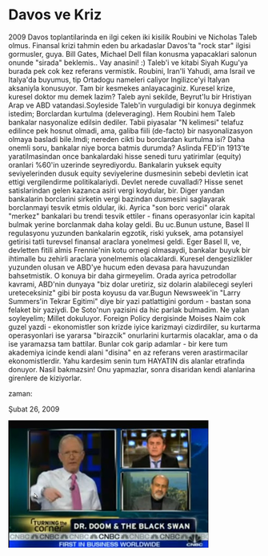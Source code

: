 # Davos ve Kriz
2009 Davos toplantilarinda en ilgi ceken iki kisilik Roubini ve Nicholas Taleb olmus. Finansal krizi tahmin eden bu arkadaslar Davos'ta "rock star" ilgisi gormusler, guya. Bill Gates, Michael Dell filan konusma yapacaklari salonun onunde "sirada" beklemis.. Vay anasini! :) Taleb'i ve kitabi Siyah Kugu'ya burada pek cok kez referans vermistik. Roubini, Iran'li Yahudi, ama Israil ve Italya'da buyumus, tip Ortadogu nameleri caliyor Ingilizce'yi Italyan aksaniyla konusuyor. Tam bir kesmekes anlayacaginiz. Kuresel krize, kuresel doktor mu demek lazim? Taleb ayni sekilde, Beyrut'lu bir Hristiyan Arap ve ABD vatandasi.Soyleside Taleb'in vurguladigi bir konuya deginmek istedim; Borclardan kurtulma (deleveraging). Hem Roubini hem Taleb bankalar nasyonalize edilsin dediler. Tabii piyasalar "N kelimesi" telafuz edilince pek hosnut olmadi, ama, galiba fiili (de-facto) bir nasyonalizasyon olmaya basladi bile.Imdi; nereden cikti bu borclardan kurtulma isi? Daha onemli soru, bankalar niye borca batmis durumda? Aslinda FED'in 1913'te yaratilmasindan once bankalardaki hisse senedi turu yatirimlar (equity) oranlari %60'in uzerinde seyrediyordu. Bankalarin yuksek equity seviyelerinden dusuk equity seviyelerine dusmesinin sebebi devletin icat ettigi vergilendirme politikalariydi.  Devlet nerede cuvalladi? Hisse senet satislarindan gelen kazanca asiri vergi koydular, bir. Diger yandan bankalarin borclarini sirketin vergi bazindan dusmesini saglayarak borclanmayi tesvik etmis oldular, iki. Ayrica "son borc verici" olarak "merkez" bankalari bu trendi tesvik ettiler - finans operasyonlar icin kapital bulmak yerine borclanmak daha kolay geldi. Bu uc.Bunun ustune, Basel II regulasyonu yuzunden bankalarin egzotik, riski yuksek, ama potansiyel getirisi tatli turevsel finansal araclara yonelmesi geldi. Eger Basel II, ve, devletten fitili almis Frennie'nin kotu ornegi olmasaydi, bankalar buyuk bir ihtimalle bu zehirli araclara yonelmemis olacaklardi. Kuresel dengesizlikler yuzunden olusan ve ABD'ye hucum eden devasa para havuzundan bahsetmistik. O konuya bir daha girmeyelim. Orada ayrica petrodollar kavrami, ABD'nin dunyaya "biz dolar uretiriz, siz dolarin alabilecegi seyleri ureteceksiniz" gibi bir posta koyusu da var.Bugun Newsweek'in "Larry Summers'in Tekrar Egitimi" diye bir yazi patlattigini gordum - bastan sona felaket bir yaziydi. De Soto'nun yazisini da hic parlak bulmadim. Ne yalan soyleyelim; Millet dokuluyor. Foreign Policy dergisinde Moises Naim cok guzel yazdi - ekonomistler son krizde iyice karizmayi cizdirdiler, su kurtarma operasyonlari ise yararsa "birazcik" onurlarini kurtarmis olacaklar, ama o da ise yaramazsa tam battilar. Bunlar cok garip adamlar - bir kere tum akademiya icinde kendi alani "disina" en az referans veren arastirmacilar ekonomistlerdir. Yahu kardesim senin tum HAYATIN dis alanlar etrafinda donuyor. Nasil bakmazsin! Onu yapmazlar, sonra disaridan kendi alanlarina girenlere de kiziyorlar.







zaman:

Şubat 26, 2009










![](doomswan.jpg)
